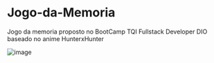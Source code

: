 # Jogo-da-Memoria
Jogo da memoria proposto no BootCamp TQI Fullstack Developer DIO baseado no anime HunterxHunter

![image](https://user-images.githubusercontent.com/48526020/172970731-650c3569-608b-4497-b4f2-bdc44bd58460.png)
